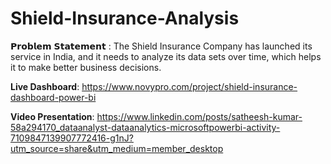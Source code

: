# Shield-Insurance-Analysis

𝗣𝗿𝗼𝗯𝗹𝗲𝗺 𝗦𝘁𝗮𝘁𝗲𝗺𝗲𝗻𝘁 :
The Shield Insurance Company has launched its service in India, and it needs to analyze its data sets over time, which helps it to make better business decisions.

**Live Dashboard**: https://www.novypro.com/project/shield-insurance-dashboard-power-bi

**Video Presentation**: https://www.linkedin.com/posts/satheesh-kumar-58a294170_dataanalyst-dataanalytics-microsoftpowerbi-activity-7109847139907772416-g1nJ?utm_source=share&utm_medium=member_desktop
